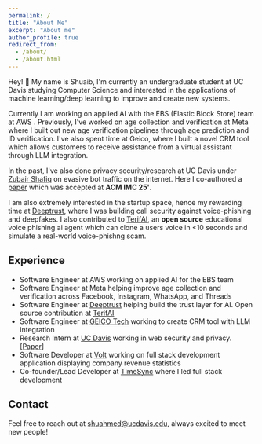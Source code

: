 ```yaml
---
permalink: /
title: "About Me"
excerpt: "About me"
author_profile: true
redirect_from:
  - /about/
  - /about.html
---
```


Hey! 👋 My name is Shuaib, I'm currently an undergraduate student at UC Davis studying Computer Science and interested in the applications of machine learning/deep learning to improve and create new systems.


Currently I am working on applied AI with the EBS (Elastic Block Store) team at AWS . Previously, I've worked on age collection and verification at Meta where I built out new age verification pipelines through age prediction and ID verification. I've also spent time at Geico, where I built a novel CRM tool which allows customers to receive assistance from a virtual assistant through LLM integration.


In the past, I've also done privacy security/research at UC Davis under [Zubair Shafiq](https://web.cs.ucdavis.edu/~zubair/) on evasive bot traffic on the internet. Here I co-authored a [paper](https://arxiv.org/abs/2406.07647) which was accepted at **ACM IMC 25'**.


I am also extremely interested in the startup space, hence my rewarding time at [Deeptrust](https://www.deeptrust.ai/), where I was building call security against voice-phishing and deepfakes. I also contributed to [TerifAI](https://www.terif.ai/), an **open source** educational voice phishing ai agent which can clone a users voice in <10 seconds and simulate a real-world voice-phishng scam. 


## Experience
- Software Engineer at AWS working on applied AI for the EBS team
- Software Engineer at Meta helping improve age collection and verification across Facebook, Instagram, WhatsApp, and Threads
- Software Engineer at [Deeptrust](https://www.deeptrust.ai/) helping build the trust layer for AI. Open source contribution at [TerifAI](https://github.com/deeptrust-ai/terifai-open)
- Software Engineer at [GEICO Tech](https://www.geico.com/tech/) working to create CRM tool with LLM integration
- Research Intern at [UC Davis](https://web.cs.ucdavis.edu/~zubair/) working in web security and privacy. [[Paper](https://arxiv.org/abs/2406.07647)]
- Software Developer at [Volt](https://www.textvolt.com/) working on full stack development application displaying company revenue statistics
- Co-founder/Lead Developer at [TimeSync](https://github.com/shuaibahmed01/TimeSync) where I led full stack development

## Contact
Feel free to reach out at shuahmed@ucdavis.edu, always excited to meet new people!